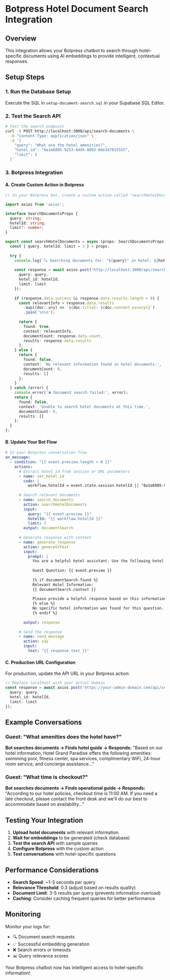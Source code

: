 # Botpress Hotel Document Search Integration

## Overview
This integration allows your Botpress chatbot to search through hotel-specific documents using AI embeddings to provide intelligent, contextual responses.

## Setup Steps

### 1. Run the Database Setup
Execute the SQL in `setup-document-search.sql` in your Supabase SQL Editor.

### 2. Test the Search API
```bash
# Test the search endpoint
curl -X POST http://localhost:3000/api/search-documents \
  -H "Content-Type: application/json" \
  -d '{
    "query": "What are the hotel amenities?",
    "hotel_id": "8a1e6805-9253-4dd5-8893-0de3d7815555",
    "limit": 3
  }'
```

### 3. Botpress Integration

#### A. Create Custom Action in Botpress

```typescript
// In your Botpress bot, create a custom action called "searchHotelDocuments"

import axios from 'axios';

interface SearchDocumentsProps {
  query: string;
  hotelId: string;
  limit?: number;
}

export const searchHotelDocuments = async (props: SearchDocumentsProps) => {
  const { query, hotelId, limit = 3 } = props;
  
  try {
    console.log(`🔍 Searching documents for: "${query}" in hotel: ${hotelId}`);
    
    const response = await axios.post('http://localhost:3000/api/search-documents', {
      query: query,
      hotel_id: hotelId,
      limit: limit
    });
    
    if (response.data.success && response.data.results.length > 0) {
      const relevantInfo = response.data.results
        .map((doc: any) => `${doc.title}: ${doc.content_excerpt}`)
        .join('\n\n');
      
      return {
        found: true,
        context: relevantInfo,
        documentCount: response.data.count,
        results: response.data.results
      };
    } else {
      return {
        found: false,
        context: 'No relevant information found in hotel documents.',
        documentCount: 0,
        results: []
      };
    }
  } catch (error) {
    console.error('❌ Document search failed:', error);
    return {
      found: false,
      context: 'Unable to search hotel documents at this time.',
      documentCount: 0,
      results: []
    };
  }
};
```

#### B. Update Your Bot Flow

```yaml
# In your Botpress conversation flow
on_message:
  - condition: "{{ event.preview.length > 0 }}"
    actions:
      # Extract hotel_id from session or URL parameters
      - name: set_hotel_id
        code: |
          workflow.hotelId = event.state.session.hotelId || "8a1e6805-9253-4dd5-8893-0de3d7815555";
      
      # Search relevant documents
      - name: search_documents
        action: searchHotelDocuments
        input:
          query: "{{ event.preview }}"
          hotelId: "{{ workflow.hotelId }}"
          limit: 3
        output: documentSearch
      
      # Generate response with context
      - name: generate_response
        action: generateText
        input:
          prompt: |
            You are a helpful hotel assistant. Use the following hotel information to answer the guest's question.
            
            Guest Question: {{ event.preview }}
            
            {% if documentSearch.found %}
            Relevant Hotel Information:
            {{ documentSearch.context }}
            
            Please provide a helpful response based on this information. Be specific and mention details from the hotel documents.
            {% else %}
            No specific hotel information was found for this question. Provide a general helpful response.
            {% endif %}
          
        output: response
      
      # Send the response
      - name: send_message
        action: say
        input:
          text: "{{ response.text }}"
```

#### C. Production URL Configuration

For production, update the API URL in your Botpress action:

```typescript
// Replace localhost with your actual domain
const response = await axios.post('https://your-admin-domain.com/api/search-documents', {
  query: query,
  hotel_id: hotelId,
  limit: limit
});
```

## Example Conversations

### Guest: "What amenities does the hotel have?"
**Bot searches documents → Finds hotel guide → Responds:**
"Based on our hotel information, Hotel Grand Paradise offers the following amenities: swimming pool, fitness center, spa services, complimentary WiFi, 24-hour room service, and concierge assistance..."

### Guest: "What time is checkout?"
**Bot searches documents → Finds operational guide → Responds:**
"According to our hotel policies, checkout time is 11:00 AM. If you need a late checkout, please contact the front desk and we'll do our best to accommodate based on availability..."

## Testing Your Integration

1. **Upload hotel documents** with relevant information
2. **Wait for embeddings** to be generated (check database)
3. **Test the search API** with sample queries
4. **Configure Botpress** with the custom action
5. **Test conversations** with hotel-specific questions

## Performance Considerations

- **Search Speed**: ~1-3 seconds per query
- **Relevance Threshold**: 0.3 (adjust based on results quality)
- **Document Limit**: 3-5 results per query (prevents information overload)
- **Caching**: Consider caching frequent queries for better performance

## Monitoring

Monitor your logs for:
- 🔍 Document search requests
- ✅ Successful embedding generation
- ❌ Search errors or timeouts
- 📊 Query relevance scores

Your Botpress chatbot now has intelligent access to hotel-specific information! 